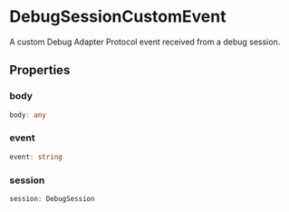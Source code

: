 # DebugSessionCustomEvent

A custom Debug Adapter Protocol event received from a debug session.

## Properties

### body

```typescript
body: any
```

### event

```typescript
event: string
```

### session

```typescript
session: DebugSession
```

[DebugSession]: DebugSession.md

